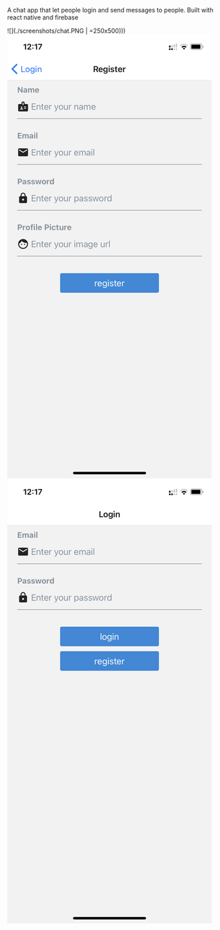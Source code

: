 A chat app that let people login and send messages to people. Built with react native and firebase

![](./screenshots/chat.PNG | =250x500)))
![alt text](./screenshots/register.PNG)
![alt text](./screenshots/login.PNG)
